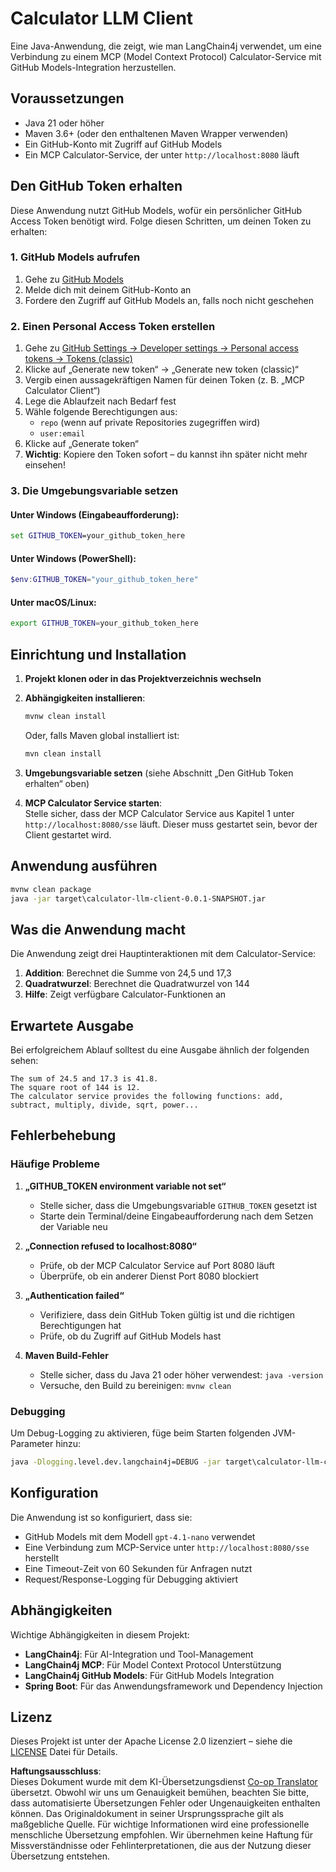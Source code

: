 <!--
CO_OP_TRANSLATOR_METADATA:
{
  "original_hash": "ac2459c0d5cc823922e3d9240a95028c",
  "translation_date": "2025-07-13T19:05:45+00:00",
  "source_file": "03-GettingStarted/03-llm-client/solution/java/README.md",
  "language_code": "de"
}
-->
# Calculator LLM Client

Eine Java-Anwendung, die zeigt, wie man LangChain4j verwendet, um eine Verbindung zu einem MCP (Model Context Protocol) Calculator-Service mit GitHub Models-Integration herzustellen.

## Voraussetzungen

- Java 21 oder höher  
- Maven 3.6+ (oder den enthaltenen Maven Wrapper verwenden)  
- Ein GitHub-Konto mit Zugriff auf GitHub Models  
- Ein MCP Calculator-Service, der unter `http://localhost:8080` läuft  

## Den GitHub Token erhalten

Diese Anwendung nutzt GitHub Models, wofür ein persönlicher GitHub Access Token benötigt wird. Folge diesen Schritten, um deinen Token zu erhalten:

### 1. GitHub Models aufrufen
1. Gehe zu [GitHub Models](https://github.com/marketplace/models)  
2. Melde dich mit deinem GitHub-Konto an  
3. Fordere den Zugriff auf GitHub Models an, falls noch nicht geschehen  

### 2. Einen Personal Access Token erstellen
1. Gehe zu [GitHub Settings → Developer settings → Personal access tokens → Tokens (classic)](https://github.com/settings/tokens)  
2. Klicke auf „Generate new token“ → „Generate new token (classic)“  
3. Vergib einen aussagekräftigen Namen für deinen Token (z. B. „MCP Calculator Client“)  
4. Lege die Ablaufzeit nach Bedarf fest  
5. Wähle folgende Berechtigungen aus:  
   - `repo` (wenn auf private Repositories zugegriffen wird)  
   - `user:email`  
6. Klicke auf „Generate token“  
7. **Wichtig**: Kopiere den Token sofort – du kannst ihn später nicht mehr einsehen!  

### 3. Die Umgebungsvariable setzen

#### Unter Windows (Eingabeaufforderung):
```cmd
set GITHUB_TOKEN=your_github_token_here
```

#### Unter Windows (PowerShell):
```powershell
$env:GITHUB_TOKEN="your_github_token_here"
```

#### Unter macOS/Linux:
```bash
export GITHUB_TOKEN=your_github_token_here
```

## Einrichtung und Installation

1. **Projekt klonen oder in das Projektverzeichnis wechseln**

2. **Abhängigkeiten installieren**:  
   ```cmd
   mvnw clean install
   ```  
   Oder, falls Maven global installiert ist:  
   ```cmd
   mvn clean install
   ```

3. **Umgebungsvariable setzen** (siehe Abschnitt „Den GitHub Token erhalten“ oben)

4. **MCP Calculator Service starten**:  
   Stelle sicher, dass der MCP Calculator Service aus Kapitel 1 unter `http://localhost:8080/sse` läuft. Dieser muss gestartet sein, bevor der Client gestartet wird.

## Anwendung ausführen

```cmd
mvnw clean package
java -jar target\calculator-llm-client-0.0.1-SNAPSHOT.jar
```

## Was die Anwendung macht

Die Anwendung zeigt drei Hauptinteraktionen mit dem Calculator-Service:

1. **Addition**: Berechnet die Summe von 24,5 und 17,3  
2. **Quadratwurzel**: Berechnet die Quadratwurzel von 144  
3. **Hilfe**: Zeigt verfügbare Calculator-Funktionen an  

## Erwartete Ausgabe

Bei erfolgreichem Ablauf solltest du eine Ausgabe ähnlich der folgenden sehen:

```
The sum of 24.5 and 17.3 is 41.8.
The square root of 144 is 12.
The calculator service provides the following functions: add, subtract, multiply, divide, sqrt, power...
```

## Fehlerbehebung

### Häufige Probleme

1. **„GITHUB_TOKEN environment variable not set“**  
   - Stelle sicher, dass die Umgebungsvariable `GITHUB_TOKEN` gesetzt ist  
   - Starte dein Terminal/deine Eingabeaufforderung nach dem Setzen der Variable neu  

2. **„Connection refused to localhost:8080“**  
   - Prüfe, ob der MCP Calculator Service auf Port 8080 läuft  
   - Überprüfe, ob ein anderer Dienst Port 8080 blockiert  

3. **„Authentication failed“**  
   - Verifiziere, dass dein GitHub Token gültig ist und die richtigen Berechtigungen hat  
   - Prüfe, ob du Zugriff auf GitHub Models hast  

4. **Maven Build-Fehler**  
   - Stelle sicher, dass du Java 21 oder höher verwendest: `java -version`  
   - Versuche, den Build zu bereinigen: `mvnw clean`  

### Debugging

Um Debug-Logging zu aktivieren, füge beim Starten folgenden JVM-Parameter hinzu:  
```cmd
java -Dlogging.level.dev.langchain4j=DEBUG -jar target\calculator-llm-client-0.0.1-SNAPSHOT.jar
```

## Konfiguration

Die Anwendung ist so konfiguriert, dass sie:  
- GitHub Models mit dem Modell `gpt-4.1-nano` verwendet  
- Eine Verbindung zum MCP-Service unter `http://localhost:8080/sse` herstellt  
- Eine Timeout-Zeit von 60 Sekunden für Anfragen nutzt  
- Request/Response-Logging für Debugging aktiviert  

## Abhängigkeiten

Wichtige Abhängigkeiten in diesem Projekt:  
- **LangChain4j**: Für AI-Integration und Tool-Management  
- **LangChain4j MCP**: Für Model Context Protocol Unterstützung  
- **LangChain4j GitHub Models**: Für GitHub Models Integration  
- **Spring Boot**: Für das Anwendungsframework und Dependency Injection  

## Lizenz

Dieses Projekt ist unter der Apache License 2.0 lizenziert – siehe die [LICENSE](../../../../../../03-GettingStarted/03-llm-client/solution/java/LICENSE) Datei für Details.

**Haftungsausschluss**:  
Dieses Dokument wurde mit dem KI-Übersetzungsdienst [Co-op Translator](https://github.com/Azure/co-op-translator) übersetzt. Obwohl wir uns um Genauigkeit bemühen, beachten Sie bitte, dass automatisierte Übersetzungen Fehler oder Ungenauigkeiten enthalten können. Das Originaldokument in seiner Ursprungssprache gilt als maßgebliche Quelle. Für wichtige Informationen wird eine professionelle menschliche Übersetzung empfohlen. Wir übernehmen keine Haftung für Missverständnisse oder Fehlinterpretationen, die aus der Nutzung dieser Übersetzung entstehen.